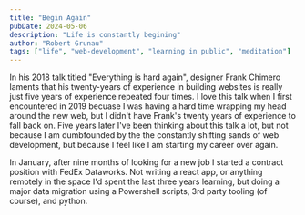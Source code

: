 ```yaml
---
title: "Begin Again"
pubDate: 2024-05-06
description: "Life is constantly begining"
author: "Robert Grunau"
tags: ["life", "web-development", "learning in public", "meditation"]
---
```



In his 2018 talk titled "Everything is hard again", designer Frank Chimero laments that his twenty-years of experience in building websites is really
just five years of experience repeated four times. I love this talk when I first encountered in 2019 becuase I was having a hard time wrapping my head
around the new web, but I didn't have Frank's twenty years of experience to fall back on. Five years later I've been thinking about this talk a lot,
but not because I am dumbfounded by the the constantly shifting sands of web development, but because I feel like I am starting my career over again.

In January, after nine months of looking for a new job I started a contract position with FedEx Dataworks. Not writing a react app, or anything remotely in the space I'd spent
the last three years learning, but doing a major data migration using a Powershell scripts, 3rd party tooling (of course), and python.
